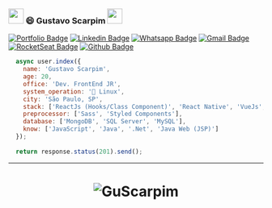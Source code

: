 ### <img src="https://media.giphy.com/media/hvRJCLFzcasrR4ia7z/giphy.gif" width="30px"> 😄 Gustavo Scarpim <img src="https://github.com/TheDudeThatCode/TheDudeThatCode/blob/master/Assets/Mario_Hello_Big.gif" width="30px">

[![Portfolio Badge](https://img.shields.io/badge/-Portfolio-6633cc?style=flat-square&logo=Elixir&logoColor=white&color=black&link=https://guscarpim.github.io/Portfolio/)](https://guscarpim.github.io/Portfolio/)
[![Linkedin Badge](https://img.shields.io/badge/-Linkedin-6633cc?style=flat-square&logo=Linkedin&logoColor=white&color=black&link=https://www.linkedin.com/in/GustavoScarpim/)](https://www.linkedin.com/in/GustavoScarpim/)
[![Whatsapp Badge](https://img.shields.io/badge/-WhatsApp-6633cc?style=flat-square&logo=Whatsapp&logoColor=white&color=black&link=https://whats.link/eduardojose)](https://api.whatsapp.com/send?phone=5511960625389&text=Ol%C3%A1%2C%20Gustavo!)
[![Gmail Badge](https://img.shields.io/badge/-Gmail-c14438?style=flat-square&logo=Gmail&logoColor=white&color=black&link=mailto:gustavoscarpim@gmail.com)](mailto:gustavoscarpim@gmail.com)
[![RocketSeat Badge](https://img.shields.io/badge/-RocketSeat-6633cc?style=flat-square&logo=Polymer-Project&logoColor=white&color=black&link=https://app.rocketseat.com.br/me/gustavoscarpim)](https://app.rocketseat.com.br/me/gustavoscarpim)
[![Github Badge](https://img.shields.io/badge/-GuScarpim-000?style=flat-square&logo=Github&logoColor=white&link=https://github.com/GuScarpim)](https://github.com/GuScarpim)

```javascript
  async user.index({
    name: 'Gustavo Scarpim',
    age: 20,
    office: 'Dev. FrontEnd JR',
    system_operation: '🐧 Linux',
    city: 'São Paulo, SP',
    stack: ['ReactJs (Hooks/Class Component)', 'React Native', 'VueJs', 'Node', 'NextJs (SSR)'],
    preprocessor: ['Sass', 'Styled Components'],
    database: ['MongoDB', 'SQL Server', 'MySQL'],
    know: ['JavaScript', 'Java', '.Net', 'Java Web (JSP)']
  });
  
  return response.status(201).send();
```
<hr>
<h1 align="center">
<img alt="GuScarpim" src="https://github-readme-stats.codestackr.vercel.app/api?username=guscarpim&show_icons=true&hide_border=true&theme=dark" />
</h1>
